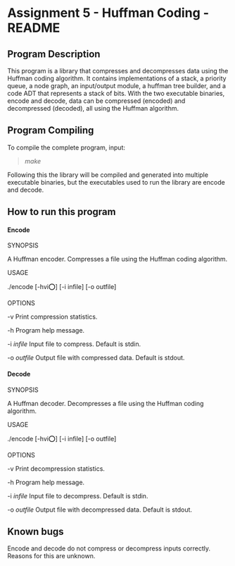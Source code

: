 # Assignment 5 - Huffman Coding - README

## Program Description
This program is a library that compresses and decompresses data using the Huffman coding algorithm. It contains implementations of a stack, a priority queue, a node graph, an input/output module, a huffman tree builder, and a code ADT that represents a stack of bits. With the two executable binaries, encode and decode, data can be compressed (encoded) and decompressed (decoded), all using the Huffman algorithm.

## Program Compiling
To compile the complete program, input:
>*make*

Following this the library will be compiled and generated into multiple executable binaries, but the executables used to run the library are encode and decode.

## How to run this program

#### Encode

SYNOPSIS

A Huffman encoder.
Compresses a file using the Huffman coding algorithm.

USAGE

./encode [-hvi:o:] [-i infile] [-o outfile]

OPTIONS

-v	     Print compression statistics.
	
-h           Program help message.

-i *infile*  Input file to compress. Default is stdin.

-o *outfile* Output file with compressed data. Default is stdout.

#### Decode

SYNOPSIS

A Huffman decoder.
Decompresses a file using the Huffman coding algorithm.

USAGE

./encode [-hvi:o:] [-i infile] [-o outfile]

OPTIONS

-v           Print decompression statistics.

-h           Program help message.

-i *infile*  Input file to decompress. Default is stdin.

-o *outfile* Output file with decompressed data. Default is stdout.

## Known bugs
Encode and decode do not compress or decompress inputs correctly. Reasons for this are unknown.
